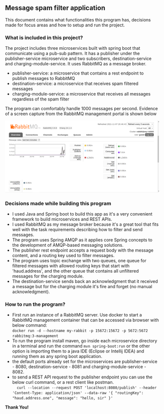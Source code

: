 
## Message spam filter application ##

This document contains what functionalities this program has, decisions made for focus areas and how to
setup and run the project.

### What is included in this project? ###

The project includes three microservices built with spring boot that communicate using a pub-sub pattern.
It has a publisher under the publisher-service microservice and two subscribers,
destination-service and charging-module-service. It uses RabbitMQ as a message broker.

* publisher-service: a microservice that contains a rest endpoint to publish messages to RabbitMQ
* destination-service: a microservice that receives spam filtered messages
* charging-module-service: a microservice that receives all messages regardless of the spam filter

The program can comfortably handle 1000 messages per second. Evidence of a screen capture from the
RabbitMQ management portal is shown below

![1000-message-per-second-evidence.png](1000-message-per-second-evidence.png)

### Decisions made while building this program ###

* I used Java and Spring boot to build this app as it's a very convenient framework to build microservices and REST APIs.
* I used RabbitMQ as my message broker because it's a great tool that fits well with the task requirements describing how to filter and send messages.  
* The program uses Spring AMQP as it applies core Spring concepts to the development of AMQP-based messaging solutions.
* The publisher rest endpoint accepts a request body with the message content, and a routing key used to filter messages. 
* The program uses topic exchange with two queues, one queue for filtered messages with allowed routing keys that start with 'haud.address',
  and the other queue that contains all unfiltered messages for the charging module.
* The destination-service sends back an acknowledgment that it received a message but for the charging module it's fire and forget (no manual acknowledgment).


### How to run the program? ###

* First run an instance of a RabbitMQ server.
  Use docker to start a RabbitMQ management container that can be accessed via browser with below command:  
  `docker run -d --hostname my-rabbit -p 15672:15672 -p 5672:5672 rabbitmq:3-management`
* To run the program install maven, go inside each microservice directory in a terminal and run the command `mvn spring-boot:run`
  or the other option is importing them to a java IDE (Eclipse or Intellij IDEA) and running them as any spring boot application.
* the default ports already set for the microservices are publisher-service - 8080, destination-service - 8081 and charging-module-service - 8082.
* to send a REST API request to the publisher endpoint you can use the below curl command, or a rest client like postman.  
`  curl --location --request POST 'localhost:8080/publish' --header 'Content-Type: application/json' --data-raw '{
  "routingKey": "haud.address.one",
  "message": "hello, sir"
  }'`
  
**Thank You!**
